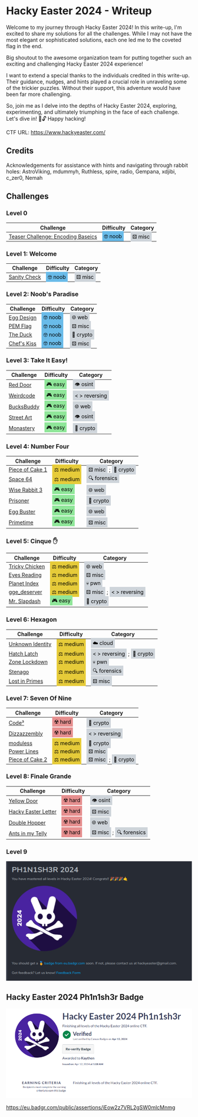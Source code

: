 # Hacky Easter 2024 - Writeup

Welcome to my journey through Hacky Easter 2024! In this write-up, I'm excited to share my solutions for all the challenges. While I may not have the most elegant or sophisticated solutions, each one led me to the coveted flag in the end.

Big shoutout to the awesome organization team for putting together such an exciting and challenging Hacky Easter 2024 experience!

I want to extend a special thanks to the individuals credited in this write-up. Their guidance, nudges, and hints played a crucial role in unraveling some of the trickier puzzles. Without their support, this adventure would have been far more challenging.

So, join me as I delve into the depths of Hacky Easter 2024, exploring, experimenting, and ultimately triumphing in the face of each challenge. Let's dive in! 🥚🔓 Happy hacking!

CTF URL: https://www.hackyeaster.com/ 

## Credits
Acknowledgements for assistance with hints and navigating through rabbit holes: AstroViking, mdummyh, Ruthless, spire, radio, Gempana, xdjibi, c_zer0, Nemah

## Challenges

### Level 0 

| Challenge | Difficulty | Category |
|-----------|------------|--------|
| [Teaser Challenge: Encoding Baseics](<Level0-Teaser/README.md>) | <span style="background-color: #69bbe9; padding: 5px; color: black;">🤓 noob</span> | <span style="background-color: #ced4da; padding: 5px; color: black;">⚄ misc</span> |


### Level 1: Welcome

| Challenge | Difficulty | Category |
|-----------|------------|--------|
| [Sanity Check](<Level1-Welcome/SanityCheck/README.md>) | <span style="background-color: #69bbe9; padding: 5px; color: black;">🤓 noob</span> | <span style="background-color: #ced4da; padding: 5px; color: black;">⚄ misc</span> |


### Level 2: Noob's Paradise

| Challenge | Difficulty | Category |
|-----------|------------|--------|
| [Egg Design](<Level2-NoobsParadise/EggDesign/README.md>) | <span style="background-color: #69bbe9; padding: 5px; color: black;">🤓 noob</span> | <span style="background-color: #ced4da; padding: 5px; color: black;">🌐 web</span> |
| [PEM Flag](<Level2-NoobsParadise/PEMFlag/README.md>) | <span style="background-color: #69bbe9; padding: 5px; color: black;">🤓 noob</span> | <span style="background-color: #ced4da; padding: 5px; color: black;">⚄ misc</span> |
| [The Duck](<Level2-NoobsParadise/TheDuck/README.md>) | <span style="background-color: #69bbe9; padding: 5px; color: black;">🤓 noob</span> | <span style="background-color: #ced4da; padding: 5px; color: black;">🔐 crypto</span> |
| [Chef's Kiss](<Level2-NoobsParadise/ChefsKiss/README.md>) | <span style="background-color: #69bbe9; padding: 5px; color: black;">🤓 noob</span> | <span style="background-color: #ced4da; padding: 5px; color: black;">⚄ misc</span> |

### Level 3: Take It Easy!

| Challenge | Difficulty | Category |
|-----------|------------|--------|
| [Red Door](<Level3-TakeItEasy/RedDoor/README.md>) | <span style="background-color: #8fe699; padding: 5px; color: black;">🎮 easy</span> | <span style="background-color: #ced4da; padding: 5px; color: black;">👁️ osint</span> |
| [Weirdcode](<Level3-TakeItEasy/WeirdCode/README.md>) | <span style="background-color: #8fe699; padding: 5px; color: black;">🎮 easy</span> | <span style="background-color: #ced4da; padding: 5px; color: black;">< > reversing</span> |
| [BucksBuddy](<Level3-TakeItEasy/BucksBuddy/README.md>) | <span style="background-color: #8fe699; padding: 5px; color: black;">🎮 easy</span> | <span style="background-color: #ced4da; padding: 5px; color: black;">🌐 web</span> |
| [Street Art](<Level3-TakeItEasy/StreetArt/README.md>) | <span style="background-color: #8fe699; padding: 5px; color: black;">🎮 easy</span> | <span style="background-color: #ced4da; padding: 5px; color: black;">👁️ osint</span> |
| [Monastery](<Level3-TakeItEasy/Monastery/README.md>) | <span style="background-color: #8fe699; padding: 5px; color: black;">🎮 easy</span> | <span style="background-color: #ced4da; padding: 5px; color: black;">🔐 crypto</span> |

### Level 4: Number Four

| Challenge | Difficulty | Category |
|-----------|------------|--------|
| [Piece of Cake 1](<Level4-NumberFour/PieceOfCake1/README.md>) | <span style="background-color: #e6cb39; padding: 5px; color: black;">⚖️ medium</span> | <span style="background-color: #ced4da; padding: 5px; color: black;">⚄ misc</span> ; <span style="background-color: #ced4da; padding: 5px; color: black;">🔐 crypto</span> |
| [Space 64](<Level4-NumberFour/Space64/README.md>) | <span style="background-color: #e6cb39; padding: 5px; color: black;">⚖️ medium</span> | <span style="background-color: #ced4da; padding: 5px; color: black;">🔍 forensics</span> |
| [Wise Rabbit 3](<Level4-NumberFour/WiseRabbit3/README.md>) | <span style="background-color: #8fe699; padding: 5px; color: black;">🎮 easy</span> | <span style="background-color: #ced4da; padding: 5px; color: black;">🌐 web</span> |
| [Prisoner](<Level4-NumberFour/Prisoners/README.md>) | <span style="background-color: #8fe699; padding: 5px; color: black;">🎮 easy</span> | <span style="background-color: #ced4da; padding: 5px; color: black;">🔐 crypto</span> |
| [Egg Buster](<Level4-NumberFour/EggBusters/README.md>) | <span style="background-color: #8fe699; padding: 5px; color: black;">🎮 easy</span> | <span style="background-color: #ced4da; padding: 5px; color: black;">🌐 web</span> |
| [Primetime](<Level4-NumberFour/Primetime/README.md>) | <span style="background-color: #8fe699; padding: 5px; color: black;">🎮 easy</span> | <span style="background-color: #ced4da; padding: 5px; color: black;">⚄ misc</span> |

### Level 5: Cinque ✋

| Challenge | Difficulty | Category |
|-----------|------------|--------|
| [Tricky Chicken](<Level5-Cinque/TrickyChicken/README.md>) | <span style="background-color: #e6cb39; padding: 5px; color: black;">⚖️ medium</span> | <span style="background-color: #ced4da; padding: 5px; color: black;">🌐 web</span> |
| [Eyes Reading](<Level5-Cinque/EyesReading/README.md>) | <span style="background-color: #e6cb39; padding: 5px; color: black;">⚖️ medium</span> | <span style="background-color: #ced4da; padding: 5px; color: black;">⚄ misc</span> |
| [Planet Index](<Level5-Cinque/PlanetIndex/README.md>) | <span style="background-color: #e6cb39; padding: 5px; color: black;">⚖️ medium</span> | <span style="background-color: #ced4da; padding: 5px; color: black;">💀 pwn</span> |
| [gge_deserver](<Level5-Cinque/gge_desrever/README.md>) | <span style="background-color: #e6cb39; padding: 5px; color: black;">⚖️ medium</span> | <span style="background-color: #ced4da; padding: 5px; color: black;">⚄ misc</span> ; <span style="background-color: #ced4da; padding: 5px; color: black;">< > reversing</span> |
| [Mr. Slapdash](<Level5-Cinque/MrSlapdash/README.md>) | <span style="background-color: #8fe699; padding: 5px; color: black;">🎮 easy</span> | <span style="background-color: #ced4da; padding: 5px; color: black;">🔐 crypto</span> |


### Level 6: Hexagon

| Challenge | Difficulty | Category |
|-----------|------------|--------|
| [Unknown Identity](<Level6-Hexagon/UnknownIdentity/README.md>) | <span style="background-color: #e6cb39; padding: 5px; color: black;">⚖️ medium</span> | <span style="background-color: #ced4da; padding: 5px; color: black;">☁️ cloud</span> |
| [Hatch Latch](<Level6-Hexagon/HatchLatch/README.md>) | <span style="background-color: #e6cb39; padding: 5px; color: black;">⚖️ medium</span> | <span style="background-color: #ced4da; padding: 5px; color: black;">< > reversing</span> ; <span style="background-color: #ced4da; padding: 5px; color: black;">🔐 crypto</span> |
| [Zone Lockdown](<Level6-Hexagon/ZoneLockdown/README.md>) | <span style="background-color: #e6cb39; padding: 5px; color: black;">⚖️ medium</span> | <span style="background-color: #ced4da; padding: 5px; color: black;">💀 pwn</span> |
| [Stenago](<Level6-Hexagon/Stenago/README.md>) | <span style="background-color: #e6cb39; padding: 5px; color: black;">⚖️ medium</span> | <span style="background-color: #ced4da; padding: 5px; color: black;">🔍 forensics</span> |
| [Lost in Primes](<Level6-Hexagon/LostInPrimes/README.md>) | <span style="background-color: #e6cb39; padding: 5px; color: black;">⚖️ medium</span> | <span style="background-color: #ced4da; padding: 5px; color: black;">⚄ misc</span> |

### Level 7: Seven Of Nine

| Challenge | Difficulty | Category |
|-----------|------------|--------|
| [Code³](<Level7-SevenOfNine/Code3/README.md>) | <span style="background-color: #e68f8f; padding: 5px; color: black;">☢️ hard</span> | <span style="background-color: #ced4da; padding: 5px; color: black;">🔐 crypto</span> |
| [Dizzazzembly](<Level7-SevenOfNine/Dizzazzembly/README.md>) | <span style="background-color: #e68f8f; padding: 5px; color: black;">☢️ hard</span> | <span style="background-color: #ced4da; padding: 5px; color: black;">< > reversing</span> |
| [moduless](<Level7-SevenOfNine/moduless/README.md>) | <span style="background-color: #e6cb39; padding: 5px; color: black;">⚖️ medium</span> | <span style="background-color: #ced4da; padding: 5px; color: black;">🔐 crypto</span> |
| [Power Lines](<Level7-SevenOfNine/PowerLines/README.md>) | <span style="background-color: #e6cb39; padding: 5px; color: black;">⚖️ medium</span> | <span style="background-color: #ced4da; padding: 5px; color: black;">⚄ misc</span> |
| [Piece of Cake 2](<Level7-SevenOfNine/PieceOfCake2/README.md>) | <span style="background-color: #e6cb39; padding: 5px; color: black;">⚖️ medium</span> | <span style="background-color: #ced4da; padding: 5px; color: black;">⚄ misc</span> ; <span style="background-color: #ced4da; padding: 5px; color: black;">🔐 crypto</span> |

### Level 8: Finale Grande

| Challenge | Difficulty | Category |
|-----------|------------|--------|
| [Yellow Door](<Level8-FinaleGrande/YellowDoor/README.md>) | <span style="background-color: #e68f8f; padding: 5px; color: black;">☢️ hard</span> | <span style="background-color: #ced4da; padding: 5px; color: black;">👁️ osint</span> |
| [Hacky Easter Letter](<Level8-FinaleGrande/HackyEasterLetters/README.md>) | <span style="background-color: #e68f8f; padding: 5px; color: black;">☢️ hard</span> | <span style="background-color: #ced4da; padding: 5px; color: black;">⚄ misc</span> |
| [Double Hopper](<Level8-FinaleGrande/DoubleHopper/README.md>) | <span style="background-color: #e68f8f; padding: 5px; color: black;">☢️ hard</span> | <span style="background-color: #ced4da; padding: 5px; color: black;">🌐 web</span> |
| [Ants in my Telly](<Level8-FinaleGrande/AntsInMyTelly/README.md>) | <span style="background-color: #e68f8f; padding: 5px; color: black;">☢️ hard</span> | <span style="background-color: #ced4da; padding: 5px; color: black;">⚄ misc</span> ; <span style="background-color: #ced4da; padding: 5px; color: black;">🔍 forensics</span> |

### Level 9

![Level 9](Level9-TheEnd/level9.png)

## Hacky Easter 2024 Ph1n1sh3r Badge
![Phinisher Badge](Level9-TheEnd/PhinisherBadge.png)

https://eu.badgr.com/public/assertions/iEow2z7VRL2gSW0mlcMnmg